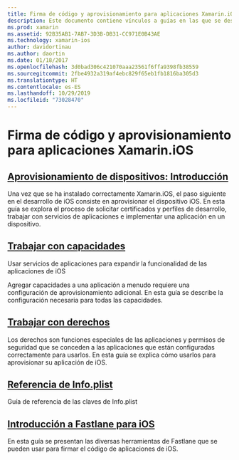 ```yaml
---
title: Firma de código y aprovisionamiento para aplicaciones Xamarin.iOS
description: Este documento contiene vínculos a guías en las que se describe el aprovisionamiento de dispositivos, el trabajo con capacidades, el trabajo con derechos, el archivo Info.plist y fastlane.
ms.prod: xamarin
ms.assetid: 92B35AB1-7AB7-3D3B-DB31-CC971E0B43AE
ms.technology: xamarin-ios
author: davidortinau
ms.author: daortin
ms.date: 01/18/2017
ms.openlocfilehash: 3d0bad306c421070aaa23561f6ffa9398fb38559
ms.sourcegitcommit: 2fbe4932a319af4ebc829f65eb1fb1816ba305d3
ms.translationtype: HT
ms.contentlocale: es-ES
ms.lasthandoff: 10/29/2019
ms.locfileid: "73028470"
---
```

# <a name="code-signing-and-provisioning-for-xamarinios-apps"></a>Firma de código y aprovisionamiento para aplicaciones Xamarin.iOS

## <a name="device-provisioning--introductioniosget-startedinstallationdevice-provisioningindexmd"></a>[Aprovisionamiento de dispositivos: Introducción](~/ios/get-started/installation/device-provisioning/index.md)

Una vez que se ha instalado correctamente Xamarin.iOS, el paso siguiente en el desarrollo de iOS consiste en aprovisionar el dispositivo iOS. En esta guía se explora el proceso de solicitar certificados y perfiles de desarrollo, trabajar con servicios de aplicaciones e implementar una aplicación en un dispositivo.

## <a name="working-with-capabilitiescapabilitiesindexmd"></a>[Trabajar con capacidades](capabilities/index.md)

Usar servicios de aplicaciones para expandir la funcionalidad de las aplicaciones de iOS

Agregar capacidades a una aplicación a menudo requiere una configuración de aprovisionamiento adicional. En esta guía se describe la configuración necesaria para todas las capacidades.

## <a name="working-with-entitlementsentitlementsmd"></a>[Trabajar con derechos](entitlements.md)

Los derechos son funciones especiales de las aplicaciones y permisos de seguridad que se conceden a las aplicaciones que están configuradas correctamente para usarlos. En esta guía se explica cómo usarlos para aprovisionar su aplicación de iOS.

## <a name="infoplist-referenceinfoplist-referencemd"></a>[Referencia de Info.plist](infoplist-reference.md)

Guía de referencia de las claves de Info.plist

## <a name="introduction-to-fastlane-for-iosiosdeploy-testprovisioningfastlaneindexmd"></a>[Introducción a Fastlane para iOS](~/ios/deploy-test/provisioning/fastlane/index.md)

En esta guía se presentan las diversas herramientas de Fastlane que se pueden usar para firmar el código de aplicaciones de iOS.
